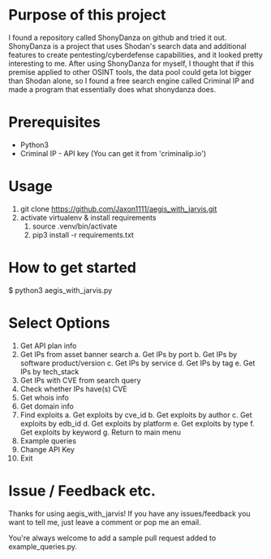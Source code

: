 # Purpose of this project
I found a repository called ShonyDanza on github and tried it out. ShonyDanza is a project that uses Shodan's search data and additional features to create pentesting/cyberdefense capabilities, and it looked pretty interesting to me. After using ShonyDanza for myself, I thought that if this premise applied to other OSINT tools, the data pool could geta lot bigger than Shodan alone, so I found a free search engine called Criminal IP and made a program that essentially does what shonydanza does.



# Prerequisites

* Python3
* Criminal IP - API key (You can get it from 'criminalip.io')



# Usage

1. git clone https://github.com/Jaxon1111/aegis_with_jarvis.git
2. activate virtualenv & install requirements
   1. source .venv/bin/activate
   2. pip3 install -r requirements.txt



# How to get started

$ python3 aegis_with_jarvis.py



# Select Options

1.  Get API plan info
2.  Get IPs from asset banner search
    a.  Get IPs by port
    b.  Get IPs by software product/version
    c.  Get IPs by service
    d.  Get IPs by tag
    e.  Get IPs by tech_stack
3.  Get IPs with CVE from search query
4.  Check whether IPs have(s) CVE
5.  Get whois info
6.  Get domain info
7.  Find exploits
    a.  Get exploits by cve_id
    b.  Get exploits by author
    c.  Get exploits by edb_id
    d.  Get exploits by platform
    e.  Get exploits by type
    f.  Get exploits by keyword
    g.  Return to main menu
8.  Example queries
9.  Change API Key
10.  Exit



# Issue / Feedback etc.

Thanks for using aegis_with_jarvis! If you have any issues/feedback you want to tell me, just leave a comment or pop me an email.

You're always welcome to add a sample pull request added to example_queries.py.
